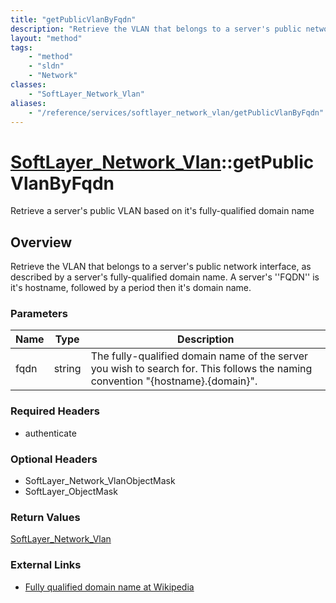 ```yaml
---
title: "getPublicVlanByFqdn"
description: "Retrieve the VLAN that belongs to a server's public network interface, as described by a server's fully-qualified domain... "
layout: "method"
tags:
    - "method"
    - "sldn"
    - "Network"
classes:
    - "SoftLayer_Network_Vlan"
aliases:
    - "/reference/services/softlayer_network_vlan/getPublicVlanByFqdn"
---
```

# [SoftLayer_Network_Vlan](/reference/services/SoftLayer_Network_Vlan)::getPublicVlanByFqdn

Retrieve a server's public VLAN based on it's fully-qualified domain name


## Overview 
Retrieve the VLAN that belongs to a server's public network interface, as described by a server's fully-qualified domain name. A server's ''FQDN'' is it's hostname, followed by a period then it's domain name. 

### Parameters 
|Name | Type | Description |
| --- | --- | --- |
|fqdn| string| The fully-qualified domain name of the server you wish to search for. This follows the naming convention "{hostname}.{domain}".|


### Required Headers
* authenticate

### Optional Headers
* SoftLayer_Network_VlanObjectMask
* SoftLayer_ObjectMask

### Return Values
<a href='/reference/datatypes/SoftLayer_Network_Vlan'>SoftLayer_Network_Vlan </a>

### External Links


* [Fully qualified domain name at Wikipedia](http://en.wikipedia.org/wiki/Fully_qualified_domain_name)


